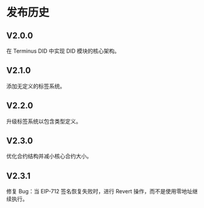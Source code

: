# 发布历史

## V2.0.0

在 Terminus DID 中实现 DID 模块的核心架构。

## V2.1.0

添加无定义的标签系统。

## V2.2.0

升级标签系统以包含类型定义。

## V2.3.0

优化合约结构并减小核心合约大小。

## V2.3.1

修复 Bug：当 EIP-712 签名恢复失败时，进行 Revert 操作，而不是使用零地址继续执行。
